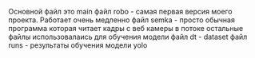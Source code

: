Основной файл это main
файл robo - самая первая версия моего проекта. Работает очень медленно
файл semka - просто обычная программа которая читает кадры с веб камеры в потоке
остальные файлы использовалаись для обучения модели
файл dt - dataset
файл runs - результаты обучения модели yolo
